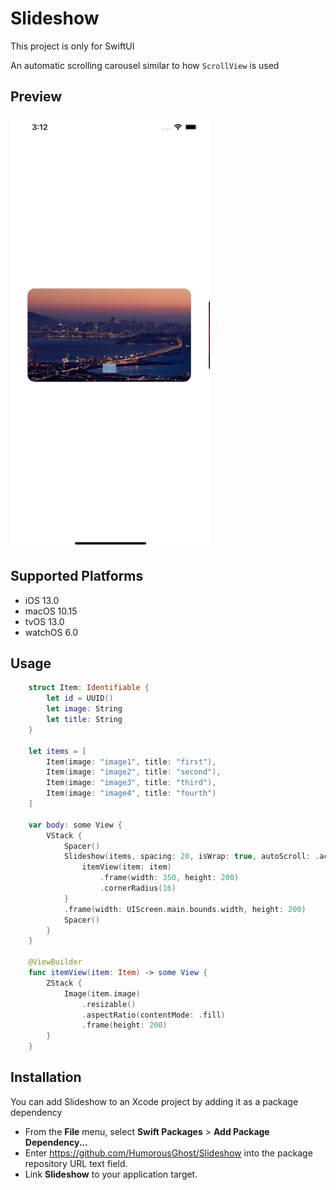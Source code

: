 # Slideshow

This project is only for SwiftUI

An automatic scrolling carousel similar to how `ScrollView` is used

## Preview

![image](https://github.com/HumorousGhost/RepositoryPerview/blob/main/slideshow_preview.gif)

## Supported Platforms

* iOS 13.0
* macOS 10.15
* tvOS 13.0
* watchOS 6.0

## Usage

```swift
    struct Item: Identifiable {
        let id = UUID()
        let image: String
        let title: String
    }
    
    let items = [
        Item(image: "image1", title: "first"),
        Item(image: "image2", title: "second"),
        Item(image: "image3", title: "third"),
        Item(image: "image4", title: "fourth")
    ]
    
    var body: some View {
        VStack {
            Spacer()
            Slideshow(items, spacing: 20, isWrap: true, autoScroll: .active(2)) { item in
                itemView(item: item)
                    .frame(width: 350, height: 200)
                    .cornerRadius(16)
            }
            .frame(width: UIScreen.main.bounds.width, height: 200)
            Spacer()
        }
    }
    
    @ViewBuilder
    func itemView(item: Item) -> some View {
        ZStack {
            Image(item.image)
                .resizable()
                .aspectRatio(contentMode: .fill)
                .frame(height: 200)
        }
    }
```

## Installation

You can add Slideshow to an Xcode project by adding it as a package dependency

* From the **File** menu, select **Swift Packages** > **Add Package Dependency...**
* Enter https://github.com/HumorousGhost/Slideshow into the package repository URL text field.
* Link **Slideshow** to your application target.

